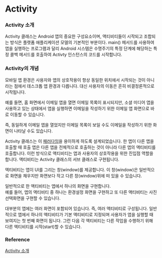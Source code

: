 # Activity

### Activity 소개
Activity 클래스는 Android 앱의 중요한 구성요소이며, 액티비티들이 시작되고 조합되는 방식은 플랫폼 애플리케이션 모델의 기본적인 부분이다.
main() 메서드를 사용하여 앱을 실행하는 프로그램과 달리 Android 시스템은 수명주기의 특정 단계에 해당하는 특정 콜백 메서드를 호출하여 Activty 인스턴스의 코드를 시작합니다.
<br/>


### Activity의 개념
모바일 앱 환경은 사용자와 앱의 상호작용이 항상 동일한 위치에서 시작되는 것이 아니라는 점에서 데스크톱 앱 환경과 다릅니다. 대신 사용자의 이동은 흔히 비결정론적으로 시작됩니다.
<br/>

예를 들면, 홈 화면에서 이메일 앱을 열면 이메일 목록이 표시되지만, 소셜 미디어 앱을 사용하고 있는 상태에서 앱을 실행하면 이메일을 작성하기 위한 이메일 앱 화면으로 바로 이동할 수 있습니다. 
<br/>

즉, 동일하게 이메일 앱을 열었지만 이메일 목록이 보일 수도 이메일을 작성하기 위한 화면이 나타날 수도 있습니다.
<br/>

    
Activity 클래스는 이 [패러다임](https://www.hani.co.kr/arti/opinion/column/991798.html)을 용이하게 하도록 설계되었습니다. 
한 앱이 다른 앱을 호출할 때 호출 앱은 다른 앱을 전체적으로 호출하는 것이 아니라 다른 앱의 액티비티를 호출합니다. 이런 방식으로 액티비티는 앱과 사용자의 상호작용을 위한 진입점 역할을 합니다. 액티비티는 Activity 클래스의 서브 클래스로 구현됩니다.

액티비티는 앱이 UI를 그리는 창(window)를 제공합니다. 이 창(window)은 일반적으로 화면을 채우지만 화면보다 작고 다른 창(window)위에 떠 있을 수 있습니다. 
<br/>

일반적으로 한 액티비티는 앱에서 하나의 화면을 구현합니다. <br/> 
예를 들어, 앱의 액티비티 중 하나는 환경설정 화면을 구현하고 또 다른 액티비티는 사진 선택화면을 구현할 수 있습니다.
<br/>

대부분의 앱에는 여러 화면이 포함되어 있습니다. 즉, 여러 액티비티로 구성됩니다. 일반적으로 앱에서 하나의 액티비티가 기본 액티비티로 지정되며 사용자가 앱을 실행할 때 보여지는 첫 번째 화면이 됩니다. 그런 다음 각 액티비티는 다른 작업을 수행하기 위해 다른 액티비티를 시작(start)할 수 있습니다.
<br/>

    









### Reference
[Activity 소개](https://developer.android.com/guide/components/activities/intro-activities#tcoa)
